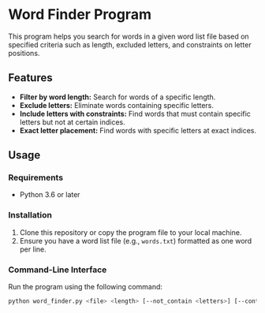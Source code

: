 # Word Finder Program

This program helps you search for words in a given word list file based on specified criteria such as length, excluded letters, and constraints on letter positions.

## Features

- **Filter by word length:** Search for words of a specific length.
- **Exclude letters:** Eliminate words containing specific letters.
- **Include letters with constraints:** Find words that must contain specific letters but not at certain indices.
- **Exact letter placement:** Find words with specific letters at exact indices.

## Usage

### Requirements

- Python 3.6 or later

### Installation

1. Clone this repository or copy the program file to your local machine.
2. Ensure you have a word list file (e.g., `words.txt`) formatted as one word per line.

### Command-Line Interface

Run the program using the following command:

```bash
python word_finder.py <file> <length> [--not_contain <letters>] [--contain_displace <char><index>] [--contain <char><index>]
